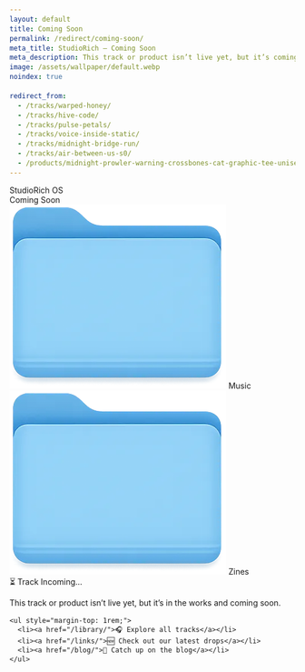 ```yaml
---
layout: default
title: Coming Soon
permalink: /redirect/coming-soon/
meta_title: StudioRich – Coming Soon
meta_description: This track or product isn’t live yet, but it’s coming soon. In the meantime, check out our latest releases.
image: /assets/wallpaper/default.webp
noindex: true

redirect_from:
  - /tracks/warped-honey/
  - /tracks/hive-code/
  - /tracks/pulse-petals/
  - /tracks/voice-inside-static/
  - /tracks/midnight-bridge-run/
  - /tracks/air-between-us-s0/
  - /products/midnight-prowler-warning-crossbones-cat-graphic-tee-unisex-tee/
---
```


<link rel="stylesheet" href="/assets/css/desktop.css" />

<div id="menu-bar">
  <div class="menu-left">StudioRich OS</div>
  <div class="menu-right"><span id="clock">Coming Soon</span></div>
</div>

<div id="desktop">

  <!-- Static Icon: Music Folder -->
  <div class="icon">
    <img src="/assets/icons/folder-music.webp" alt="Music Folder">
    <span>Music</span>
  </div>

  <!-- Static Icon: Zines Folder -->
  <div class="icon">
    <img src="/assets/icons/folder-zine.webp" alt="Zines Folder">
    <span>Zines</span>
  </div>

</div>

<div class="window visible" id="window-comingsoon">
  <div class="window-header">⏳ Track Incoming…</div>
  <div class="window-body">
    <p>This track or product isn’t live yet, but it’s in the works and coming soon.</p>

    <ul style="margin-top: 1rem;">
      <li><a href="/library/">🎧 Explore all tracks</a></li>
      <li><a href="/links/">🆕 Check out our latest drops</a></li>
      <li><a href="/blog/">📰 Catch up on the blog</a></li>
    </ul>
  </div>
</div>
